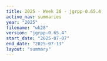 ```yaml
---
title: 2025 - Week 28 - jgrpp-0.65.4
active_nav: summaries
year: "2025"
filename: "wk28"
version: "jgrpp-0.65.4"
start_date: "2025-07-07"
end_date: "2025-07-13"
layout: "summary"
---
```

